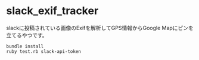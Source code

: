 # slack_exif_tracker


slackに投稿されている画像のExifを解析してGPS情報からGoogle Mapにピンを立てるやつです。


```
bundle install
ruby test.rb slack-api-token
```

